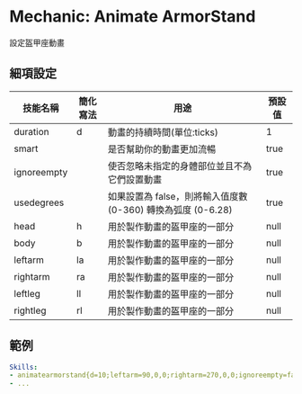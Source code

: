 Mechanic: Animate ArmorStand
============================

設定盔甲座動畫

細項設定
----------

| 技能名稱 | 簡化寫法| 用途 | 預設值 |
|-------------|---------|-----------------------------------------------------------------------------------------|---------------|
| duration| d   | 動畫的持續時間(單位:ticks)  | 1 |
| smart   | | 是否幫助你的動畫更加流暢 | true  |
| ignoreempty | | 使否忽略未指定的身體部位並且不為它們設置動畫| true  |
| usedegrees  | | 如果設置為 false，則將輸入值度數 (0-360) 轉換為弧度 (0-6.28) | true  |
| head | h  | 用於製作動畫的盔甲座的一部分 | null |
| body | b | 用於製作動畫的盔甲座的一部分 | null |
| leftarm | la | 用於製作動畫的盔甲座的一部分 | null |
| rightarm | ra | 用於製作動畫的盔甲座的一部分 | null |
| leftleg | ll | 用於製作動畫的盔甲座的一部分 | null |
| rightleg | rl | 用於製作動畫的盔甲座的一部分 | null |

  

範例
--------
```yaml
Skills:
- animatearmorstand{d=10;leftarm=90,0,0;rightarm=270,0,0;ignoreempty=false}
- ...
```